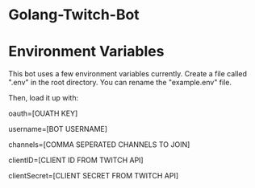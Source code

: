 # Golang-Twitch-Bot

# Environment Variables
This bot uses a few environment variables currently. Create a file called ".env" in the root directory. You can rename the "example.env" file.

Then, load it up with:

oauth=[OUATH KEY]

username=[BOT USERNAME]

channels=[COMMA SEPERATED CHANNELS TO JOIN]

clientID=[CLIENT ID FROM TWITCH API]

clientSecret=[CLIENT SECRET FROM TWITCH API]
